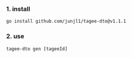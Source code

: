 ### 1. install
```
go install github.com/junjl1/tagee-dto@v1.1.1
```
### 2. use
```
tagee-dto gen [tageeId]
```
